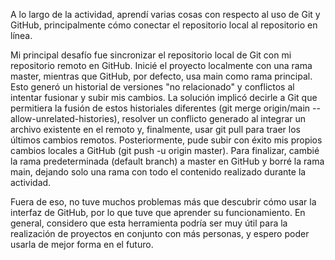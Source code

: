 A lo largo de la actividad, aprendí varias cosas con respecto al uso de Git y GitHub, principalmente cómo conectar el repositorio local al repositorio en línea.

Mi principal desafío fue sincronizar el repositorio local de Git con mi repositorio remoto en GitHub. Inicié el proyecto localmente con una rama master, mientras que GitHub, por defecto, usa main como rama principal. Esto generó un historial de versiones "no relacionado" y conflictos al intentar fusionar y subir mis cambios. La solución implicó decirle a Git que permitiera la fusión de estos historiales diferentes (git merge origin/main --allow-unrelated-histories), resolver un conflicto generado al integrar un archivo existente en el remoto y, finalmente, usar git pull para traer los últimos cambios remotos. Posteriormente, pude subir con éxito mis propios cambios locales a GitHub (git push -u origin master). Para finalizar, cambié la rama predeterminada (default branch) a master en GitHub y borré la rama main, dejando solo una rama con todo el contenido realizado durante la actividad.

Fuera de eso, no tuve muchos problemas más que descubrir cómo usar la interfaz de GitHub, por lo que tuve que aprender su funcionamiento. En general, considero que esta herramienta podría ser muy útil para la realización de proyectos en conjunto con más personas, y espero poder usarla de mejor forma en el futuro.
